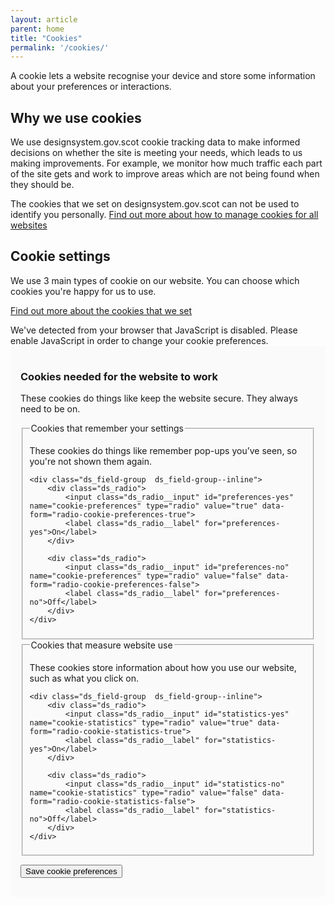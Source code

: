 ```yaml
---
layout: article
parent: home
title: "Cookies"
permalink: '/cookies/'
---
```


A cookie lets a website recognise your device and store some information about your preferences or interactions.

## Why we use cookies

We use designsystem.gov.scot cookie tracking data to make informed decisions on whether the site is meeting your needs, which leads to us making improvements. For example, we monitor how much traffic each part of the site gets and work to improve areas which are not being found when they should be.

<div class="ds_inset-text">
    <span class="ds_inset-text__text">
        The cookies that we set on designsystem.gov.scot can not be used to identify you personally. <a href="https://ico.org.uk/your-data-matters/online/cookies/">Find out more about how to manage cookies for all websites</a>
    </span>
</div>

## Cookie settings

We use 3 main types of cookie on our website. You can choose which cookies you're happy for us to use.

[Find out more about the cookies that we set](/cookies-that-we-set/)


<noscript>
<div class="ds_warning-text">
<div class="ds_warning-text__text"> 
    We've detected from your browser that JavaScript is disabled. Please enable
    JavaScript in order to change your cookie preferences.
</div>
</div>
</noscript>

<div class="fully-hidden  ds_card  form-box" style="background: #fafafa; padding: 16px; margin-bottom: 32px;" id="cookie-form">

<form id="cookie-preferences">

<h3>Cookies needed for the website to work</h3>

<p>These cookies do things like keep the website secure. They always need to be on.</p>

<fieldset>
    <legend>Cookies that remember your settings</legend>
    <p>These cookies do things like remember pop-ups you’ve seen, so you're not shown them again.</p>

    <div class="ds_field-group  ds_field-group--inline">
        <div class="ds_radio">
            <input class="ds_radio__input" id="preferences-yes" name="cookie-preferences" type="radio" value="true" data-form="radio-cookie-preferences-true">
            <label class="ds_radio__label" for="preferences-yes">On</label>
        </div>

        <div class="ds_radio">
            <input class="ds_radio__input" id="preferences-no" name="cookie-preferences" type="radio" value="false" data-form="radio-cookie-preferences-false">
            <label class="ds_radio__label" for="preferences-no">Off</label>
        </div>
    </div>
</fieldset>

<fieldset>
    <legend>Cookies that measure website use</legend>
    <p>These cookies store information about how you use our website, such as what you click on.</p>

    <div class="ds_field-group  ds_field-group--inline">
        <div class="ds_radio">
            <input class="ds_radio__input" id="statistics-yes" name="cookie-statistics" type="radio" value="true" data-form="radio-cookie-statistics-true">
            <label class="ds_radio__label" for="statistics-yes">On</label>
        </div>

        <div class="ds_radio">
            <input class="ds_radio__input" id="statistics-no" name="cookie-statistics" type="radio" value="false" data-form="radio-cookie-statistics-false">
            <label class="ds_radio__label" for="statistics-no">Off</label>
        </div>
    </div>
</fieldset>

<button data-button="button-cookie-save" class="ds_button  ds_no-margin" type="submit">Save cookie preferences</button>

</form>
</div>
